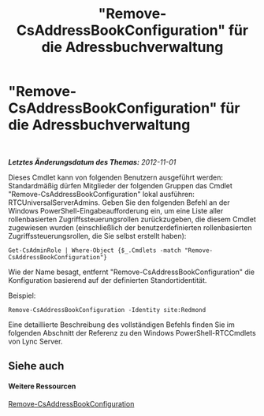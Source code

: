﻿---
title: "\"Remove-CsAddressBookConfiguration\" für die Adressbuchverwaltung"
TOCTitle: "\"Remove-CsAddressBookConfiguration\" für die Adressbuchverwaltung"
ms:assetid: 5d173ebe-ec4d-4640-8432-a25071ea9cc5
ms:mtpsurl: https://technet.microsoft.com/de-de/library/Gg429705(v=OCS.15)
ms:contentKeyID: 49294137
ms.date: 05/19/2016
mtps_version: v=OCS.15
ms.translationtype: HT
---

# \"Remove-CsAddressBookConfiguration\" für die Adressbuchverwaltung

 

_**Letztes Änderungsdatum des Themas:** 2012-11-01_

Dieses Cmdlet kann von folgenden Benutzern ausgeführt werden: Standardmäßig dürfen Mitglieder der folgenden Gruppen das Cmdlet "Remove-CsAddressBookConfiguration" lokal ausführen: RTCUniversalServerAdmins. Geben Sie den folgenden Befehl an der Windows PowerShell-Eingabeaufforderung ein, um eine Liste aller rollenbasierten Zugriffssteuerungsrollen zurückzugeben, die diesem Cmdlet zugewiesen wurden (einschließlich der benutzerdefinierten rollenbasierten Zugriffssteuerungsrollen, die Sie selbst erstellt haben):

    Get-CsAdminRole | Where-Object {$_.Cmdlets -match "Remove-CsAddressBookConfiguration"}

Wie der Name besagt, entfernt "Remove-CsAddressBookConfiguration" die Konfiguration basierend auf der definierten Standortidentität.

Beispiel:

    Remove-CsAddressBookConfiguration -Identity site:Redmond

Eine detaillierte Beschreibung des vollständigen Befehls finden Sie im folgenden Abschnitt der Referenz zu den Windows PowerShell-RTCCmdlets von Lync Server.

## Siehe auch

#### Weitere Ressourcen

[Remove-CsAddressBookConfiguration](https://docs.microsoft.com/en-us/powershell/module/skype/Remove-CsAddressBookConfiguration)

